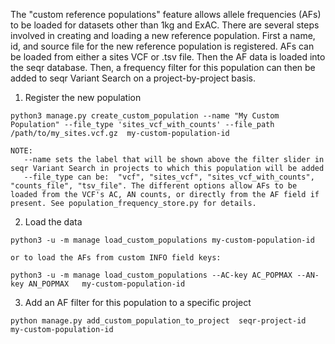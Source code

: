 The "custom reference populations" feature allows allele frequencies (AFs) to be loaded for datasets other than 1kg and ExAC.
There are several steps involved in creating and loading a new reference population.
First a name, id, and source file for the new reference population is registered. AFs can be loaded from either a sites VCF or .tsv file.
Then the AF data is loaded into the seqr database. Then, a frequency filter for this population can then be added to seqr Variant Search
on a project-by-project basis.

1. Register the new population
```
python3 manage.py create_custom_population --name "My Custom Population" --file_type 'sites_vcf_with_counts' --file_path /path/to/my_sites.vcf.gz  my-custom-population-id

NOTE:
   --name sets the label that will be shown above the filter slider in seqr Variant Search in projects to which this population will be added
   --file_type can be:  "vcf", "sites_vcf", "sites_vcf_with_counts", "counts_file", "tsv_file". The different options allow AFs to be loaded from the VCF's AC, AN counts, or directly from the AF field if present. See population_frequency_store.py for details.
```

2. Load the data
```
python3 -u -m manage load_custom_populations my-custom-population-id

or to load the AFs from custom INFO field keys:

python3 -u -m manage load_custom_populations --AC-key AC_POPMAX --AN-key AN_POPMAX   my-custom-population-id

```

3. Add an AF filter for this population to a specific project
```
python manage.py add_custom_population_to_project  seqr-project-id  my-custom-population-id
```
